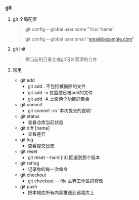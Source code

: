 ### git 
1. git 全局配置
 	> git config --global user.name "Your Name"

 	> git config --global user.email "email@example.com" 
 	
2. git init
    > 把当前的目录变成git可以管理的仓库

3. 常用
    - git add
        + git add . 不包括被删除的文件
        + git add -u 仅监控已被add的文件
        + git add -A 上面两个功能的集合
    - git commit 
        + git commit -m '本次提交的说明'
    - git status
        + 查看仓库当前状态
    - git diff [name]
        + 查看差异
    - git log
        + 查看提交日志
    - git reset
        +  git reset --hard [id] 回退到那个版本
    - git reflog
        + 记录你的每一次命令
    - git checkout 
        + git checkout -- file 丢弃工作区的修改
    - git push 
        + 把本地库所有内容推送到远程库上